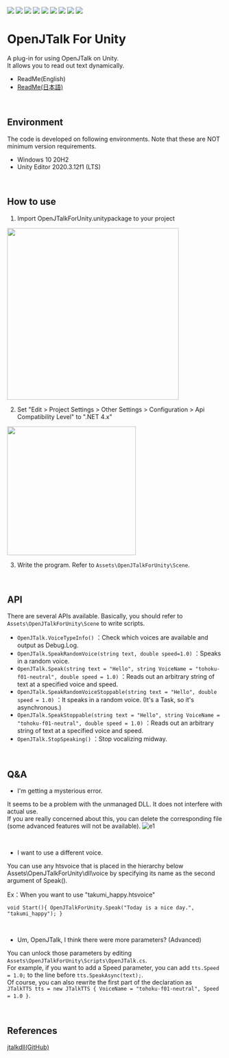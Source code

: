 ![](https://img.shields.io/badge/openupm-v1.5.0-blue)
![](https://img.shields.io/github/v/release/rarafy/OpenJTalkForUnity?include_prereleases)
![](https://img.shields.io/github/release-date/rarafy/OpenJTalkForUnity)
![](https://img.shields.io/github/license/rarafy/OpenJTalkForUnity)
![](https://img.shields.io/badge/PRs-welcome-orange)
![](https://img.shields.io/badge/Unity%202018.3%20or%20later.x-supported-blue)
![](https://img.shields.io/badge/Unity%202019.x-supported-blue)
![](https://img.shields.io/badge/Unity%202020.x-supported-blue)
![](https://img.shields.io/github/downloads/rarafy/OpenJTalkForUnity/total)

# OpenJTalk For Unity
A plug-in for using OpenJTalk on Unity.<br>
It allows you to read out text dynamically.
- ReadMe(English)
- [ReadMe(日本語)](README_JP.md)

<br>

## Environment

The code is developed on following environments. Note that these are NOT minimum version requirements.

- Windows 10 20H2
- Unity Editor 2020.3.12f1 (LTS)

<br>

## How to use
1. Import OpenJTalkForUnity.unitypackage to your project

<img src="https://user-images.githubusercontent.com/33755507/129216066-e57e084a-2027-4d35-8f19-4ec0d4261dec.png" width="400">

2. Set "Edit > Project Settings > Other Settings > Configuration > Api Compatibility Level" to ".NET 4.x"
<img src="https://user-images.githubusercontent.com/33755507/129219061-f24d8638-56f9-405c-b91f-bc76951c6c4a.png" width="300">

3. Write the program. Refer to `Assets\OpenJTalkForUnity\Scene`.

<br>

## API
There are several APIs available. Basically, you should refer to `Assets\OpenJTalkForUnity\Scene` to write scripts.
- `OpenJTalk.VoiceTypeInfo()`
：Check which voices are available and output as Debug.Log.
- `OpenJTalk.SpeakRandomVoice(string text, double speed=1.0)`
：Speaks in a random voice.
- `OpenJTalk.Speak(string text = "Hello", string VoiceName = "tohoku-f01-neutral", double speed = 1.0)`
：Reads out an arbitrary string of text at a specified voice and speed.
- `OpenJTalk.SpeakRandomVoiceStoppable(string text = "Hello", double speed = 1.0)`
：It speaks in a random voice. (It's a Task, so it's asynchronous.)
- `OpenJTalk.SpeakStoppable(string text = "Hello", string VoiceName = "tohoku-f01-neutral", double speed = 1.0)`
：Reads out an arbitrary string of text at a specified voice and speed.
- `OpenJTalk.StopSpeaking()`
：Stop vocalizing midway.

<br>

## Q&A
- I'm getting a mysterious error.

It seems to be a problem with the unmanaged DLL. It does not interfere with actual use.<br>
If you are really concerned about this, you can delete the corresponding file (some advanced features will not be available).
![e1](https://user-images.githubusercontent.com/33755507/129216635-f21a0cfc-8ccc-4e49-bd61-496cdbf8f907.PNG)

<br>

- I want to use a different voice.

You can use any htsvoice that is placed in the hierarchy below Assets\OpenJTalkForUnity\dll\voice by specifying its name as the second argument of Speak().

Ex：When you want to use "takumi_happy.htsvoice"

`
void Start(){
OpenJTalkForUnity.Speak("Today is a nice day.", "takumi_happy");
}
`

<br>

- Um, OpenJTalk, I think there were more parameters? (Advanced)

You can unlock those parameters by editing `Assets\OpenJTalkForUnity\Scripts\OpenJTalk.cs`.<br>
For example, if you want to add a Speed parameter, you can add `tts.Speed = 1.0;` to the line before `tts.SpeakAsync(text);`.<br>
Of course, you can also rewrite the first part of the declaration as<br>
`JTalkTTS tts = new JTalkTTS { VoiceName = "tohoku-f01-neutral", Speed = 1.0 }`.

<br>

## References
[jtalkdll(GitHub)](https://github.com/rosmarinus/jtalkdll)
